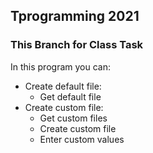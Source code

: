 ## Tprogramming 2021
### This Branch for Class Task
In this program you can:
 - Create default file:
   - Get default file
 - Create custom file:
   - Get custom files
   - Create custom file
   - Enter custom values
